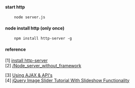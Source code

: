 #### start http
        node server.js

#### node install http (only once)
        npm install http-server -g


#### reference
[1] [install http-server](https://github.com/indexzero/http-server)     
[2] [/Node_server_without_framework](https://developer.mozilla.org/en-US/docs/Learn/Server-side/Node_server_without_framework)

[3] [Using AJAX & API's](https://www.youtube.com/watch?v=fEYx8dQr_cQ&t=3s)     
[4] [jQuery Image Slider Tutorial With Slideshow Functionality](https://www.youtube.com/watch?v=JQSxHen1-yI)


